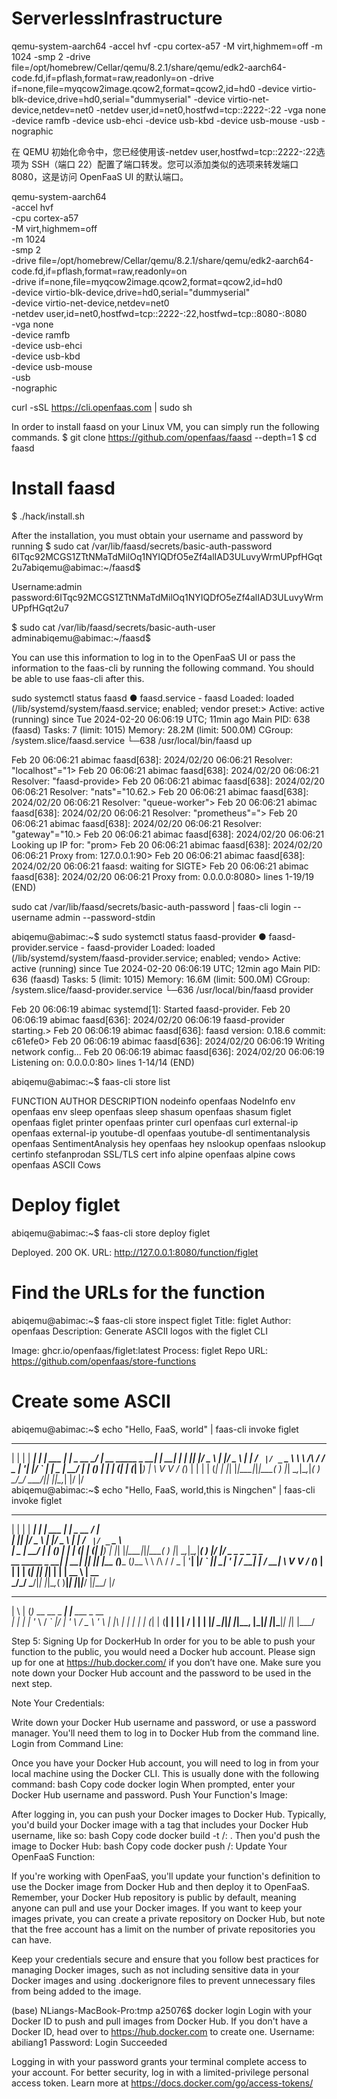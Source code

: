 # ServerlessInfrastructure

qemu-system-aarch64 -accel hvf -cpu cortex-a57 -M virt,highmem=off -m 1024 -smp 2  -drive file=/opt/homebrew/Cellar/qemu/8.2.1/share/qemu/edk2-aarch64-code.fd,if=pflash,format=raw,readonly=on  -drive if=none,file=myqcow2image.qcow2,format=qcow2,id=hd0  -device virtio-blk-device,drive=hd0,serial="dummyserial"  -device virtio-net-device,netdev=net0 -netdev user,id=net0,hostfwd=tcp::2222-:22 -vga none -device ramfb -device usb-ehci -device usb-kbd -device usb-mouse -usb  -nographic

在 QEMU 初始化命令中，您已经使用该-netdev user,hostfwd=tcp::2222-:22选项为 SSH（端口 22）配置了端口转发。您可以添加类似的选项来转发端口 8080，这是访问 OpenFaaS UI 的默认端口。



qemu-system-aarch64 \
    -accel hvf \
    -cpu cortex-a57 \
    -M virt,highmem=off \
    -m 1024 \
    -smp 2 \
    -drive file=/opt/homebrew/Cellar/qemu/8.2.1/share/qemu/edk2-aarch64-code.fd,if=pflash,format=raw,readonly=on \
    -drive if=none,file=myqcow2image.qcow2,format=qcow2,id=hd0 \
    -device virtio-blk-device,drive=hd0,serial="dummyserial" \
    -device virtio-net-device,netdev=net0 \
    -netdev user,id=net0,hostfwd=tcp::2222-:22,hostfwd=tcp::8080-:8080 \
    -vga none \
    -device ramfb \
    -device usb-ehci \
    -device usb-kbd \
    -device usb-mouse \
    -usb \
    -nographic
    
curl -sSL https://cli.openfaas.com | sudo sh

In order to install faasd on your Linux VM, you can simply run the following commands.
$ git clone https://github.com/openfaas/faasd --depth=1 $ cd faasd
# Install faasd
$ ./hack/install.sh

After the installation, you must obtain your username and password by running
$ sudo cat /var/lib/faasd/secrets/basic-auth-password 
6ITqc92MCGS1ZTtNMaTdMilOq1NYIQDfO5eZf4alIAD3ULuvyWrmUPpfHGqt2u7abiqemu@abimac:~/faasd$ 

Username:admin
password:6ITqc92MCGS1ZTtNMaTdMilOq1NYIQDfO5eZf4alIAD3ULuvyWrmUPpfHGqt2u7

$ sudo cat /var/lib/faasd/secrets/basic-auth-user
adminabiqemu@abimac:~/faasd$ 

You can use this information to log in to the OpenFaaS UI or pass the information to the faas-cli by running the following command. You should be able to use faas-cli after this.

sudo systemctl status faasd
● faasd.service - faasd
     Loaded: loaded (/lib/systemd/system/faasd.service; enabled; vendor preset:>
     Active: active (running) since Tue 2024-02-20 06:06:19 UTC; 11min ago
   Main PID: 638 (faasd)
      Tasks: 7 (limit: 1015)
     Memory: 28.2M (limit: 500.0M)
     CGroup: /system.slice/faasd.service
             └─638 /usr/local/bin/faasd up

Feb 20 06:06:21 abimac faasd[638]: 2024/02/20 06:06:21 Resolver: "localhost"="1>
Feb 20 06:06:21 abimac faasd[638]: 2024/02/20 06:06:21 Resolver: "faasd-provide>
Feb 20 06:06:21 abimac faasd[638]: 2024/02/20 06:06:21 Resolver: "nats"="10.62.>
Feb 20 06:06:21 abimac faasd[638]: 2024/02/20 06:06:21 Resolver: "queue-worker">
Feb 20 06:06:21 abimac faasd[638]: 2024/02/20 06:06:21 Resolver: "prometheus"=">
Feb 20 06:06:21 abimac faasd[638]: 2024/02/20 06:06:21 Resolver: "gateway"="10.>
Feb 20 06:06:21 abimac faasd[638]: 2024/02/20 06:06:21 Looking up IP for: "prom>
Feb 20 06:06:21 abimac faasd[638]: 2024/02/20 06:06:21 Proxy from: 127.0.0.1:90>
Feb 20 06:06:21 abimac faasd[638]: 2024/02/20 06:06:21 faasd: waiting for SIGTE>
Feb 20 06:06:21 abimac faasd[638]: 2024/02/20 06:06:21 Proxy from: 0.0.0.0:8080>
lines 1-19/19 (END)

sudo cat /var/lib/faasd/secrets/basic-auth-password | faas-cli login --username admin --password-stdin

abiqemu@abimac:~$ sudo systemctl status faasd-provider
● faasd-provider.service - faasd-provider
     Loaded: loaded (/lib/systemd/system/faasd-provider.service; enabled; vendo>
     Active: active (running) since Tue 2024-02-20 06:06:19 UTC; 12min ago
   Main PID: 636 (faasd)
      Tasks: 5 (limit: 1015)
     Memory: 16.6M (limit: 500.0M)
     CGroup: /system.slice/faasd-provider.service
             └─636 /usr/local/bin/faasd provider

Feb 20 06:06:19 abimac systemd[1]: Started faasd-provider.
Feb 20 06:06:19 abimac faasd[636]: 2024/02/20 06:06:19 faasd-provider starting.>
Feb 20 06:06:19 abimac faasd[636]: faasd version: 0.18.6        commit: c61efe0>
Feb 20 06:06:19 abimac faasd[636]: 2024/02/20 06:06:19 Writing network config...
Feb 20 06:06:19 abimac faasd[636]: 2024/02/20 06:06:19 Listening on: 0.0.0.0:80>
lines 1-14/14 (END)

abiqemu@abimac:~$ faas-cli store list

FUNCTION          AUTHOR       DESCRIPTION
nodeinfo          openfaas     NodeInfo
env               openfaas     env
sleep             openfaas     sleep
shasum            openfaas     shasum
figlet            openfaas     figlet
printer           openfaas     printer
curl              openfaas     curl
external-ip       openfaas     external-ip
youtube-dl        openfaas     youtube-dl
sentimentanalysis openfaas     SentimentAnalysis
hey               openfaas     hey
nslookup          openfaas     nslookup
certinfo          stefanprodan SSL/TLS cert info
alpine            openfaas     alpine
cows              openfaas     ASCII Cows

# Deploy figlet
abiqemu@abimac:~$ faas-cli store deploy figlet

Deployed. 200 OK.
URL: http://127.0.0.1:8080/function/figlet

# Find the URLs for the function

abiqemu@abimac:~$ faas-cli store inspect figlet
Title:       figlet
Author:      openfaas
Description: 
Generate ASCII logos with the figlet CLI

Image:    ghcr.io/openfaas/figlet:latest
Process:  figlet
Repo URL: https://github.com/openfaas/store-functions

# Create some ASCII

abiqemu@abimac:~$ echo "Hello, FaaS, world" | faas-cli invoke figlet
 _   _      _ _          _____           ____                        _     _ 
| | | | ___| | | ___    |  ___|_ _  __ _/ ___|   __      _____  _ __| | __| |
| |_| |/ _ \ | |/ _ \   | |_ / _` |/ _` \___ \   \ \ /\ / / _ \| '__| |/ _` |
|  _  |  __/ | | (_) |  |  _| (_| | (_| |___) |   \ V  V / (_) | |  | | (_| |
|_| |_|\___|_|_|\___( ) |_|  \__,_|\__,_|____( )   \_/\_/ \___/|_|  |_|\__,_|
                    |/                       |/                              
abiqemu@abimac:~$ echo "Hello, FaaS, world,this is Ningchen" | faas-cli invoke figlet
 _   _      _ _          _____           ____   
| | | | ___| | | ___    |  ___|_ _  __ _/ ___|  
| |_| |/ _ \ | |/ _ \   | |_ / _` |/ _` \___ \  
|  _  |  __/ | | (_) |  |  _| (_| | (_| |___) | 
|_| |_|\___|_|_|\___( ) |_|  \__,_|\__,_|____( )
                    |/                       |/ 
                    _     _  _   _     _       _     
__      _____  _ __| | __| || |_| |__ (_)___  (_)___ 
\ \ /\ / / _ \| '__| |/ _` || __| '_ \| / __| | / __|
 \ V  V / (_) | |  | | (_| || |_| | | | \__ \ | \__ \
  \_/\_/ \___/|_|  |_|\__,_( )__|_| |_|_|___/ |_|___/
                           |/                        
 _   _ _                  _                
| \ | (_)_ __   __ _  ___| |__   ___ _ __  
|  \| | | '_ \ / _` |/ __| '_ \ / _ \ '_ \ 
| |\  | | | | | (_| | (__| | | |  __/ | | |
|_| \_|_|_| |_|\__, |\___|_| |_|\___|_| |_|
               |___/                       

Step 5: Signing Up for DockerHub
In order for you to be able to push your function to the public, you would need a Docker hub account. Please sign up for one at https://hub.docker.com/ if you don’t have one. Make sure you note down your Docker Hub account and the password to be used in the next step.

Note Your Credentials:

Write down your Docker Hub username and password, or use a password manager. You'll need them to log in to Docker Hub from the command line.
Login from Command Line:

Once you have your Docker Hub account, you will need to log in from your local machine using the Docker CLI. This is usually done with the following command:
bash
Copy code
docker login
When prompted, enter your Docker Hub username and password.
Push Your Function's Image:

After logging in, you can push your Docker images to Docker Hub. Typically, you'd build your Docker image with a tag that includes your Docker Hub username, like so:
bash
Copy code
docker build -t <your-dockerhub-username>/<repository-name>:<tag> .
Then you'd push the image to Docker Hub:
bash
Copy code
docker push <your-dockerhub-username>/<repository-name>:<tag>
Update Your OpenFaaS Function:

If you're working with OpenFaaS, you'll update your function's definition to use the Docker image from Docker Hub and then deploy it to OpenFaaS.
Remember, your Docker Hub repository is public by default, meaning anyone can pull and use your Docker images. If you want to keep your images private, you can create a private repository on Docker Hub, but note that the free account has a limit on the number of private repositories you can have.

Keep your credentials secure and ensure that you follow best practices for managing Docker images, such as not including sensitive data in your Docker images and using .dockerignore files to prevent unnecessary files from being added to the image.

(base) NLiangs-MacBook-Pro:tmp a25076$ docker login
Login with your Docker ID to push and pull images from Docker Hub. If you don't have a Docker ID, head over to https://hub.docker.com to create one.
Username: abiliang1
Password: 
Login Succeeded

Logging in with your password grants your terminal complete access to your account. 
For better security, log in with a limited-privilege personal access token. Learn more at https://docs.docker.com/go/access-tokens/




